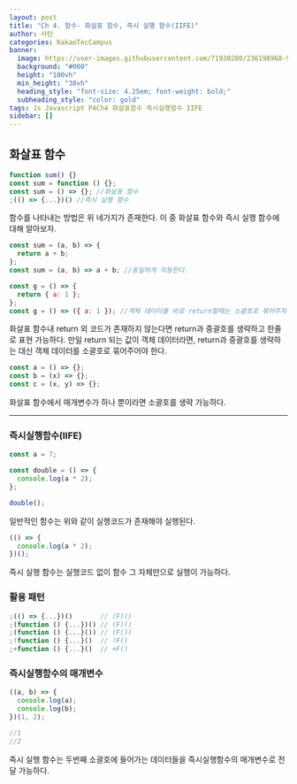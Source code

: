 ```yaml
---
layout: post
title: "Ch 4. 함수- 화살표 함수, 즉시 실행 함수(IIFE)"
author: 사탄
categories: KakaoTecCampus
banner:
  image: https://user-images.githubusercontent.com/71930280/236198968-933212b1-cb32-4fe8-b82b-91709b3965de.png
  background: "#000"
  height: "100vh"
  min_height: "38vh"
  heading_style: "font-size: 4.25em; font-weight: bold;"
  subheading_style: "color: gold"
tags: Js Javascript P4Ch4 화살표함수 즉시실행함수 IIFE
sidebar: []
---
```


<style>
  .imageRow {
    display:flex;
  }
  .captionedImg {
    display: grid;
    align-content: flex-end;
    margin: 0 20px;
    text-align:center;
    font-size: 12px;
    color:gray;
  }
</style>

## 화살표 함수

```jsx
function sum() {}
const sum = function () {};
const sum = () => {}; //화살표 함수
;(() => {...})() //즉시 실행 함수
```

함수를 나타내는 방법은 위 네가지가 존재한다.
이 중 화살표 함수와 즉시 실행 함수에 대해 알아보자.

```jsx
const sum = (a, b) => {
  return a + b;
};
const sum = (a, b) => a + b; //동일하게 작동한다.

const g = () => {
  return { a: 1 };
};
const g = () => ({ a: 1 }); //객체 데이터를 바로 return할때는 소괄호로 묶어주자
```

화살표 함수내 return 외 코드가 존재하지 않는다면 return과 중괄호를 생략하고 한줄로 표현 가능하다.
만일 return 되는 값이 객체 데이터라면, return과 중괄호를 생략하는 대신 객체 데이터를 소괄호로 묶어주어야 한다.

```jsx
const a = () => {};
const b = (x) => {};
const c = (x, y) => {};
```

화살표 함수에서 매개변수가 하나 뿐이라면 소괄호를 생략 가능하다.

---

### 즉시실행함수(IIFE)

```jsx
const a = 7;

const double = () => {
  console.log(a * 2);
};

double();
```

일반적인 함수는 위와 같이 실행코드가 존재해야 실행된다.

```jsx
(() => {
  console.log(a * 2);
})();
```

즉시 실행 함수는 실행코드 없이 함수 그 자체만으로 실행이 가능하다.

### 활용 패턴

```jsx
;(() => {...})()       // (F)()
;(function () {...})() // (F)()
;(function () {...}()) // (F())
;!function () {...}()  // !F()
;+function () {...}()  // +F()
```

### 즉시실행함수의 매개변수

```jsx
((a, b) => {
  console.log(a);
  console.log(b);
})(1, 2);

//1
//2
```

즉시 실행 함수는 두번째 소괄호에 들어가는 데이터들을 즉시실행함수의 매개변수로 전달 가능하다.
